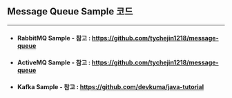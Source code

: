 ## Message Queue Sample 코드
---
- #### RabbitMQ Sample - 참고 : https://github.com/tychejin1218/message-queue
- #### ActiveMQ Sample - 참고 : https://github.com/tychejin1218/message-queue
- #### Kafka Sample - 참고 : https://github.com/devkuma/java-tutorial
